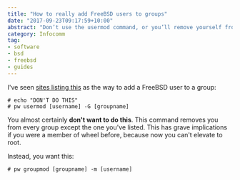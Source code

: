 ```yaml
---
title: "How to really add FreeBSD users to groups"
date: "2017-09-23T09:17:59+10:00"
abstract: "Don’t use the usermod command, or you’ll remove yourself from every other group!"
category: Infocomm
tag:
- software
- bsd
- freebsd
- guides
---
```

I've seen [sites listing this] as the way to add a FreeBSD user to a group:

    # echo "DON'T DO THIS"
    # pw usermod [username] -G [groupname]

You almost certainly **don't want to do this**. This command removes you from every group except the one you've listed. This has grave implications if you were a member of wheel before, because now you can't elevate to root.

Instead, you want this:

    # pw groupmod [groupname] -m [username]

[sites listing this]: https://www.cyberciti.biz/faq/freebsd-add-a-user-to-group/

